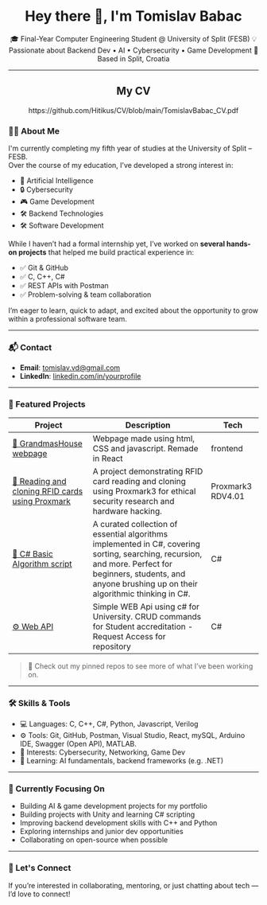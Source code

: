 <h1 align="center">Hey there 👋, I'm Tomislav Babac</h1>

<p align="center">
🎓 Final-Year Computer Engineering Student @ University of Split (FESB)  
💡 Passionate about Backend Dev • AI • Cybersecurity • Game Development  
📍 Based in Split, Croatia
</p>

---

<h2 align="center"> My CV </h2>
<p align="center">https://github.com/Hitikus/CV/blob/main/TomislavBabac_CV.pdf</p>

### 🧑‍💻 About Me

I'm currently completing my fifth year of studies at the University of Split – FESB.  
Over the course of my education, I’ve developed a strong interest in:

- 🧠 Artificial Intelligence  
- 🔒 Cybersecurity  
- 🎮 Game Development  
- 🛠️ Backend Technologies
- 🛠️ Software Development

While I haven’t had a formal internship yet, I’ve worked on **several hands-on projects** that helped me build practical experience in:

- ✅ Git & GitHub
- ✅ C, C++, C#
- ✅ REST APIs with Postman
- ✅ Problem-solving & team collaboration

I’m eager to learn, quick to adapt, and excited about the opportunity to grow within a professional software team.

---

### 📬 Contact

- **Email**: [tomislav.vd@gmail.com](mailto:tomislav.vd@gmail.com)  
- **LinkedIn**: [linkedin.com/in/yourprofile](https://linkedin.com/in/tomislav-babac)  

---

### 🚀 Featured Projects

| Project | Description | Tech |
|--------|-------------|------|
| [🏡 GrandmasHouse webpage]([https://hitikus.github.io/GrandmasHouse.github.io/](https://github.com/Hitikus/GrandmasHouse.github.io)) | Webpage made using html, CSS and javascript. Remade in React | frontend
| [🔐 Reading and cloning RFID cards using Proxmark]() | A project demonstrating RFID card reading and cloning using Proxmark3 for ethical security research and hardware hacking.| Proxmark3 RDV4.01
| [🧠 C# Basic Algorithm script](https://github.com/Hitikus/CSharpAlgorithmScript) | A curated collection of essential algorithms implemented in C#, covering sorting, searching, recursion, and more. Perfect for beginners, students, and anyone brushing up on their algorithmic thinking in C#. | C#
| [⚙️ Web API ](https://github.com/YOURUSERNAME/backend-api-demo) | Simple WEB Api using c# for University. CRUD commands for Student accreditation - Request Access for repository| C#

> 📌 Check out my pinned repos to see more of what I’ve been working on.

---

### 🛠️ Skills & Tools

- 💻 Languages: C, C++, C#, Python, Javascript, Verilog  
- ⚙️ Tools: Git, GitHub, Postman, Visual Studio,  React, mySQL, Arduino IDE, Swagger (Open API), MATLAB.  
- 🔐 Interests: Cybersecurity, Networking, Game Dev  
- 🧠 Learning: AI fundamentals, backend frameworks (e.g. .NET)



---

### 🎯 Currently Focusing On

- Building AI & game development projects for my portfolio
- Building projects with Unity and learning C# scripting
- Improving backend development skills with C++ and Python  
- Exploring internships and junior dev opportunities  
- Collaborating on open-source when possible

---

### 🙌 Let's Connect

If you’re interested in collaborating, mentoring, or just chatting about tech — I’d love to connect!

